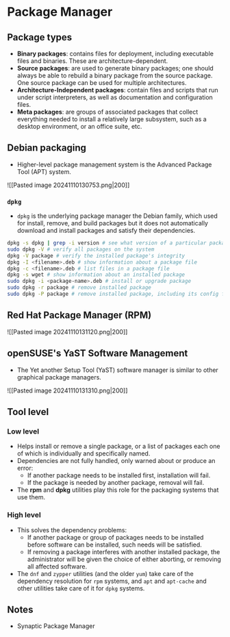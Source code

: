 # Package Manager
## Package types
- **Binary packages**: contains files for deployment, including executable files and binaries. These are architecture-dependent.
- **Source packages**: are used to generate binary packages; one should always be able to rebuild a binary package from the source package. One source package can be used for multiple architectures.
- **Architecture-Independent packages**: contain files and scripts that run under script interpreters, as well as documentation and configuration files.
- **Meta packages**: are groups of associated packages that collect everything needed to install a relatively large subsystem, such as a desktop environment, or an office suite, etc.
## Debian packaging
- Higher-level package management system is the Advanced Package Tool (APT) system.

![[Pasted image 20241110130753.png|200]]
### `dpkg`
- `dpkg` is the underlying package manager the Debian family, which used for install, remove, and build packages but it does not automatically download and install packages and satisfy their dependencies.
```bash
dpkg -s dpkg | grep -i version # see what version of a particular package is installed
sudo dpkg -V # verify all packages on the system
dpkg -V package # verify the installed package's integrity
dpkg -I <filename>.deb # show information about a package file
dpkg -c <filename>.deb # list files in a package file
dpkg -s wget # show information about an installed package
sudo dpkg -i <package-name>.deb # install or upgrade package
sudo dpkg -r package # remove installed package
sudo dpkg -P package # remove installed package, including its config files. P stand for purge
```
## Red Hat Package Manager (RPM)
![[Pasted image 20241110131120.png|200]]
## openSUSE's YaST Software Management
- The Yet another Setup Tool (YaST) software manager is similar to other graphical package managers.

![[Pasted image 20241110131310.png|200]]
## Tool level
### Low level
- Helps install or remove a single package, or a list of packages each one of which is individually and specifically named.
- Dependencies are not fully handled, only warned about or produce an error:
	- If another package needs to be installed first, installation will fail.
	- If the package is needed by another package, removal will fail.
- The **rpm** and **dpkg** utilities play this role for the packaging systems that use them.
### High level
- This solves the dependency problems:
	- If another package or group of packages needs to be installed before software can be installed, such needs will be satisfied.
	- If removing a package interferes with another installed package, the administrator will be given the choice of either aborting, or removing all affected software.
- The `dnf` and `zypper` utilities (and the older `yum`) take care of the dependency resolution for `rpm` systems, and `apt` and `apt-cache` and other utilities take care of it for `dpkg` systems.
## Notes
- Synaptic Package Manager
